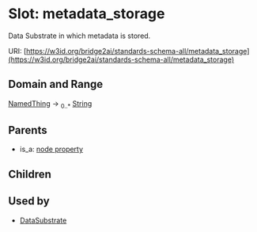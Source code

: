 
# Slot: metadata_storage


Data Substrate in which metadata is stored.

URI: [https://w3id.org/bridge2ai/standards-schema-all/metadata_storage](https://w3id.org/bridge2ai/standards-schema-all/metadata_storage)


## Domain and Range

[NamedThing](NamedThing.md) &#8594;  <sub>0..\*</sub> [String](types/String.md)

## Parents

 *  is_a: [node property](node_property.md)

## Children


## Used by

 * [DataSubstrate](DataSubstrate.md)
